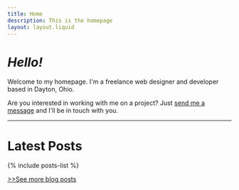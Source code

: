 ```yaml
---
title: Home
description: This is the homepage
layout: layout.liquid
---
```


# *Hello!*

Welcome to my homepage. I'm a freelance web designer and developer based in Dayton, Ohio. 

Are you interested in working with me on a project? Just [send me a message](mailto:shohei.shibata.dev@gmail.com) and I'll be in touch with you. 

---

# Latest Posts

{% include posts-list %}

<div class="links-container">
  <a href="/blog">>>See more blog posts</a>
</div>
